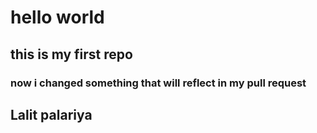 # hello world

## this is my first repo

### now i changed something that will reflect in my pull request

## Lalit palariya